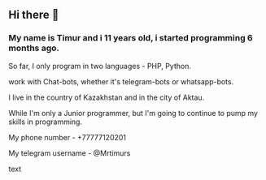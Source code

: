 ## Hi there 👋
### My name is Timur and i 11 years old, i started programming 6 months ago.
So far, I only program in two languages - PHP, Python.

work with Chat-bots, whether it's telegram-bots or whatsapp-bots.
<p>I live in the country of Kazakhstan and in the city of Aktau.</p>
<p>While I'm only a Junior programmer, but I'm going to continue to pump my skills in programming.</p>
<p>My phone number - +77777120201</p>
<p>My telegram username - @Mrtimurs</p>
<color = "red">text</color>
